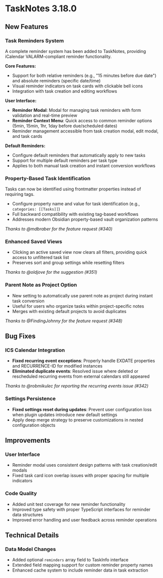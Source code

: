 # TaskNotes 3.18.0

## New Features

### Task Reminders System

A complete reminder system has been added to TaskNotes, providing iCalendar VALARM-compliant reminder functionality.

**Core Features:**

- Support for both relative reminders (e.g., "15 minutes before due date") and absolute reminders (specific date/time)
- Visual reminder indicators on task cards with clickable bell icons
- Integration with task creation and editing workflows

**User Interface:**

- **Reminder Modal**: Modal for managing task reminders with form validation and real-time preview
- **Reminder Context Menu**: Quick access to common reminder options (5min, 15min, 1hr, 1day before due/scheduled dates)
- Reminder management accessible from task creation modal, edit modal, and task cards

**Default Reminders:**

- Configure default reminders that automatically apply to new tasks
- Support for multiple default reminders per task type
- Applies to both manual task creation and instant conversion workflows

### Property-Based Task Identification

Tasks can now be identified using frontmatter properties instead of requiring tags.

- Configure property name and value for task identification (e.g., `categories: [[Tasks]]`)
- Full backward compatibility with existing tag-based workflows
- Addresses modern Obsidian property-based vault organization patterns

*Thanks to @mdbraber for the feature request (#340)*

### Enhanced Saved Views
- Clicking an active saved view now clears all filters, providing quick access to unfiltered task list
- Preserves sort and group settings while resetting filters

*Thanks to @oldjove for the suggestion (#351)*

### Parent Note as Project Option
- New setting to automatically use parent note as project during instant task conversion
- Useful for users who organize tasks within project-specific notes
- Merges with existing default projects to avoid duplicates

*Thanks to @FindingJohnny for the feature request (#348)*

## Bug Fixes

### ICS Calendar Integration

- **Fixed recurring event exceptions**: Properly handle EXDATE properties and RECURRENCE-ID for modified instances
- **Eliminated duplicate events**: Resolved issue where deleted or rescheduled recurring events from external calendars still appeared

*Thanks to @robmikulec for reporting the recurring events issue (#342)*

### Settings Persistence

- **Fixed settings reset during updates**: Prevent user configuration loss when plugin updates introduce new default settings
- Apply deep merge strategy to preserve customizations in nested configuration objects

## Improvements

### User Interface

- Reminder modal uses consistent design patterns with task creation/edit modals
- Fixed task card icon overlap issues with proper spacing for multiple indicators

### Code Quality

- Added unit test coverage for new reminder functionality
- Improved type safety with proper TypeScript interfaces for reminder data structures
- Improved error handling and user feedback across reminder operations

## Technical Details

### Data Model Changes

- Added optional `reminders` array field to TaskInfo interface
- Extended field mapping support for custom reminder property names
- Enhanced cache system to include reminder data in task extraction

